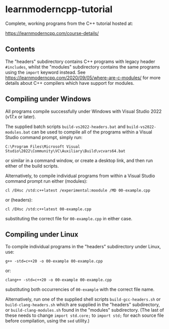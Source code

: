# learnmoderncpp-tutorial

Complete, working programs from the C++ tutorial hosted at:

https://learnmoderncpp.com/course-details/

## Contents

The "headers" subdirectory contains C++ programs with legacy header `#includes`, whilst the "modules" subdirectory contains the same programs using the `import` keyword instead. See https://learnmoderncpp.com/2020/09/05/where-are-c-modules/ for more details about C++ compilers which have support for modules.

## Compiling under Windows

All programs compile successfully under Windows with Visual Studio 2022 (v17.x or later).

The supplied batch scripts `build-vs2022-headers.bat` and
`build-vs2022-modules.bat` can be used to compile all of the programs within a Visual Studio command prompt, simply run:

```C:\Program Files\Microsoft Visual Studio\2022\Community\VC\Auxiliary\Build\vcvars64.bat```

or similar in a command window, or create a desktop link, and then run either of the build scripts.

Alternatively, to compile individual programs from within a Visual Studio command prompt run either (modules):

```
cl /EHsc /std:c++latest /experimental:moodule /MD 00-example.cpp
```

or (headers):

```
cl /EHsc /std:c++latest 00-example.cpp
```

substituting the correct file for `00-example.cpp` in either case.

## Compiling under Linux

To compile individual programs in the "headers" subdirectory under Linux, use:

```
g++ -std=c++20 -o 00-example 00-example.cpp
```

or:

```
clang++ -std=c++20 -o 00-example 00-example.cpp
```

substituting both occurrencies of `00-example` with the correct file name.

Alternatively, run one of the supplied shell scripts `build-gcc-headers.sh` or `build-clang-headers.sh` which are supplied in the "headers" subdirectory, or `build-clang-modules.sh` found in the "modules" subdirectory. (The last of these needs to change `import std.core;` to `import std;` for each source file before compilation, using the `sed` utility.)
